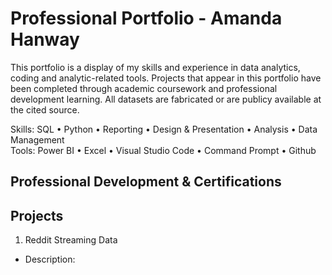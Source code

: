 # Professional Portfolio - Amanda Hanway
This portfolio is a display of my skills and experience in data analytics, coding and analytic-related tools. Projects that appear in this portfolio have been completed through academic coursework and professional development learning. All datasets are fabricated or are publicy available at the cited source.

Skills: SQL • Python • Reporting • Design & Presentation • Analysis • Data Management  
Tools:  Power BI • Excel • Visual Studio Code • Command Prompt • Github  

## Professional Development & Certifications



## Projects

1. Reddit Streaming Data
  - Description:




